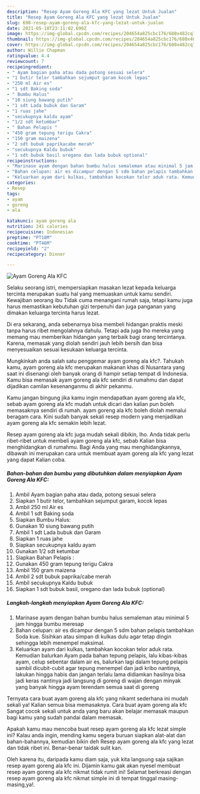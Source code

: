 ```yaml
---
description: "Resep Ayam Goreng Ala KFC yang lezat Untuk Jualan"
title: "Resep Ayam Goreng Ala KFC yang lezat Untuk Jualan"
slug: 690-resep-ayam-goreng-ala-kfc-yang-lezat-untuk-jualan
date: 2021-05-18T23:11:02.690Z
image: https://img-global.cpcdn.com/recipes/204654a825cbc176/680x482cq70/ayam-goreng-ala-kfc-foto-resep-utama.jpg
thumbnail: https://img-global.cpcdn.com/recipes/204654a825cbc176/680x482cq70/ayam-goreng-ala-kfc-foto-resep-utama.jpg
cover: https://img-global.cpcdn.com/recipes/204654a825cbc176/680x482cq70/ayam-goreng-ala-kfc-foto-resep-utama.jpg
author: Willie Chapman
ratingvalue: 4.4
reviewcount: 7
recipeingredient:
- " Ayam bagian paha atau dada potong sesuai selera"
- "1 butir telor tambahkan sejumput garam kocok lepas"
- "250 ml Air es"
- "1 sdt Baking soda"
- " Bumbu Halus"
- "10 siung bawang putih"
- "1 sdt Lada bubuk dan Garam"
- "1 ruas jahe"
- "secukupnya kaldu ayam"
- "1/2 sdt ketumbar"
- " Bahan Pelapis "
- "450 gram tepung terigu Cakra"
- "150 gram maizena"
- "2 sdt bubuk paprikacabe merah"
- "secukupnya Kaldu bubuk"
- "1 sdt bubuk basil oregano dan lada bubuk optional"
recipeinstructions:
- "Marinase ayam dengan bahan bumbu halus semaleman atau minimal 5 jam hingga bumbu meresap"
- "Bahan celupan: air es dicampur dengan 5 sdm bahan pelapis tambahkan Soda kue. Sisihkan atau simpan di kulkas dulu agar tetap dingin sehingga lebih menempel maksimal."
- "Keluarkan ayam dari kulkas, tambahkan kocokan telor aduk rata. Kemudian balurkan Ayam pada bahan tepung pelapis, lalu kibas-kibas ayam, celup sebentar dalam air es, balurkan lagi dalam tepung pelapis sambil dicubit-cubit agar tepung menempel dan jadi kribo nantinya, lakukan hingga habis dan jangan terlalu lama didiamkan hasilnya bisa jadi keras nantinya jadi langsung di goreng di wajan dengan minyak yang banyak hingga ayam terendam semua saat di goreng"
categories:
- Resep
tags:
- ayam
- goreng
- ala

katakunci: ayam goreng ala 
nutrition: 241 calories
recipecuisine: Indonesian
preptime: "PT18M"
cooktime: "PT46M"
recipeyield: "2"
recipecategory: Dinner

---
```



![Ayam Goreng Ala KFC](https://img-global.cpcdn.com/recipes/204654a825cbc176/680x482cq70/ayam-goreng-ala-kfc-foto-resep-utama.jpg)

Selaku seorang istri, mempersiapkan masakan lezat kepada keluarga tercinta merupakan suatu hal yang memuaskan untuk kamu sendiri. Kewajiban seorang ibu Tidak cuma menangani rumah saja, tetapi kamu juga harus memastikan kebutuhan gizi terpenuhi dan juga panganan yang dimakan keluarga tercinta harus lezat.

Di era  sekarang, anda sebenarnya bisa membeli hidangan praktis meski tanpa harus ribet mengolahnya dahulu. Tetapi ada juga lho mereka yang memang mau memberikan hidangan yang terbaik bagi orang tercintanya. Karena, memasak yang diolah sendiri jauh lebih bersih dan bisa menyesuaikan sesuai kesukaan keluarga tercinta. 



Mungkinkah anda salah satu penggemar ayam goreng ala kfc?. Tahukah kamu, ayam goreng ala kfc merupakan makanan khas di Nusantara yang saat ini disenangi oleh banyak orang di hampir setiap tempat di Indonesia. Kamu bisa memasak ayam goreng ala kfc sendiri di rumahmu dan dapat dijadikan camilan kesenanganmu di akhir pekanmu.

Kamu jangan bingung jika kamu ingin mendapatkan ayam goreng ala kfc, sebab ayam goreng ala kfc mudah untuk dicari dan kalian pun boleh memasaknya sendiri di rumah. ayam goreng ala kfc boleh diolah memalui beragam cara. Kini sudah banyak sekali resep modern yang menjadikan ayam goreng ala kfc semakin lebih lezat.

Resep ayam goreng ala kfc juga mudah sekali dibikin, lho. Anda tidak perlu ribet-ribet untuk membeli ayam goreng ala kfc, sebab Kalian bisa menghidangkan di rumahmu. Bagi Anda yang mau menghidangkannya, dibawah ini merupakan cara untuk membuat ayam goreng ala kfc yang lezat yang dapat Kalian coba.

<!--inarticleads1-->

##### Bahan-bahan dan bumbu yang dibutuhkan dalam menyiapkan Ayam Goreng Ala KFC:

1. Ambil  Ayam bagian paha atau dada, potong sesuai selera
1. Siapkan 1 butir telor, tambahkan sejumput garam, kocok lepas
1. Ambil 250 ml Air es
1. Ambil 1 sdt Baking soda
1. Siapkan  Bumbu Halus:
1. Gunakan 10 siung bawang putih
1. Ambil 1 sdt Lada bubuk dan Garam
1. Siapkan 1 ruas jahe
1. Siapkan secukupnya kaldu ayam
1. Gunakan 1/2 sdt ketumbar
1. Siapkan  Bahan Pelapis :
1. Gunakan 450 gram tepung terigu Cakra
1. Ambil 150 gram maizena
1. Ambil 2 sdt bubuk paprika/cabe merah
1. Ambil secukupnya Kaldu bubuk
1. Siapkan 1 sdt bubuk basil, oregano dan lada bubuk (optional)




<!--inarticleads2-->

##### Langkah-langkah menyiapkan Ayam Goreng Ala KFC:

1. Marinase ayam dengan bahan bumbu halus semaleman atau minimal 5 jam hingga bumbu meresap
1. Bahan celupan: air es dicampur dengan 5 sdm bahan pelapis tambahkan Soda kue. Sisihkan atau simpan di kulkas dulu agar tetap dingin sehingga lebih menempel maksimal.
1. Keluarkan ayam dari kulkas, tambahkan kocokan telor aduk rata. Kemudian balurkan Ayam pada bahan tepung pelapis, lalu kibas-kibas ayam, celup sebentar dalam air es, balurkan lagi dalam tepung pelapis sambil dicubit-cubit agar tepung menempel dan jadi kribo nantinya, lakukan hingga habis dan jangan terlalu lama didiamkan hasilnya bisa jadi keras nantinya jadi langsung di goreng di wajan dengan minyak yang banyak hingga ayam terendam semua saat di goreng




Ternyata cara buat ayam goreng ala kfc yang nikamt sederhana ini mudah sekali ya! Kalian semua bisa memasaknya. Cara buat ayam goreng ala kfc Sangat cocok sekali untuk anda yang baru akan belajar memasak maupun bagi kamu yang sudah pandai dalam memasak.

Apakah kamu mau mencoba buat resep ayam goreng ala kfc lezat simple ini? Kalau anda ingin, mending kamu segera buruan siapkan alat-alat dan bahan-bahannya, kemudian bikin deh Resep ayam goreng ala kfc yang lezat dan tidak ribet ini. Benar-benar taidak sulit kan. 

Oleh karena itu, daripada kamu diam saja, yuk kita langsung saja sajikan resep ayam goreng ala kfc ini. Dijamin kamu gak akan nyesel membuat resep ayam goreng ala kfc nikmat tidak rumit ini! Selamat berkreasi dengan resep ayam goreng ala kfc nikmat simple ini di tempat tinggal masing-masing,ya!.

